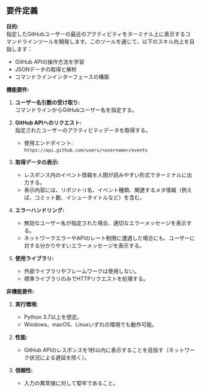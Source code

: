 ## 要件定義

**目的:**  
指定したGitHubユーザーの最近のアクティビティをターミナル上に表示するコマンドラインツールを開発します。このツールを通じて、以下のスキル向上を目指します：  
- GitHub APIの操作方法を学習  
- JSONデータの取得と解析  
- コマンドラインインターフェースの構築  

**機能要件:**  
1. **ユーザー名引数の受け取り:**  
   コマンドラインからGitHubユーザー名を指定する。
   
2. **GitHub APIへのリクエスト:**  
   指定されたユーザーのアクティビティデータを取得する。  
   - 使用エンドポイント: `https://api.github.com/users/<username>/events`  
   
3. **取得データの表示:**  
   - レスポンス内のイベント情報を人間が読みやすい形式でターミナルに出力する。
   - 表示内容には、リポジトリ名、イベント種類、関連するメタ情報（例えば、コミット数、イシュータイトルなど）を含む。
   
4. **エラーハンドリング:**  
   - 無効なユーザー名が指定された場合、適切なエラーメッセージを表示する。
   - ネットワークエラーやAPIのレート制限に遭遇した場合にも、ユーザーに対する分かりやすいエラーメッセージを表示する。

5. **使用ライブラリ:**  
   - 外部ライブラリやフレームワークは使用しない。
   - 標準ライブラリのみでHTTPリクエストを処理する。

**非機能要件:**  
1. **実行環境:**  
   - Python 3.7以上を想定。
   - Windows、macOS、Linuxいずれの環境でも動作可能。
   
2. **性能:**  
   - GitHub APIのレスポンスを1秒以内に表示することを目指す（ネットワーク状況による遅延を除く）。
   
3. **信頼性:**  
   - 入力の異常値に対して堅牢であること。

